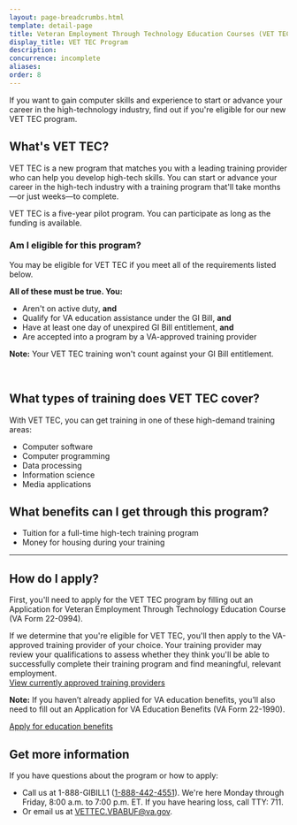 ```yaml
---
layout: page-breadcrumbs.html
template: detail-page
title: Veteran Employment Through Technology Education Courses (VET TEC) program 
display_title: VET TEC Program
description: 
concurrence: incomplete
aliases:
order: 8
---
```


<div class="va-introtext">

If you want to gain computer skills and experience to start or advance your career in the high-technology industry, find out if you're eligible for our new VET TEC program. 

</div>

## What's VET TEC?

VET TEC is a new program that matches you with a leading training provider who can help you develop high-tech skills. You can start or advance your career in the high-tech industry with a training program that'll take months—or just weeks—to complete.

VET TEC is a five-year pilot program. You can participate as long as the funding is available. 

<div class="feature" markdown="1">

### Am I eligible for this program?

You may be eligible for VET TEC if you meet all of the requirements listed below.

**All of these must be true. You:**
-	Aren't on active duty, **and**
-	Qualify for VA education assistance under the GI Bill, **and**
- Have at least one day of unexpired GI Bill entitlement, **and**
- Are accepted into a program by a VA-approved training provider  

**Note:** Your VET TEC training won't count against your GI Bill entitlement.

<br>
</div>

## What types of training does VET TEC cover?

With VET TEC, you can get training in one of these high-demand training areas:
-	Computer software
-	Computer programming 
-	Data processing 
-	Information science 
-	Media applications

## What benefits can I get through this program? 

-	Tuition for a full-time high-tech training program
-	Money for housing during your training

---------

## How do I apply?

First, you'll need to apply for the VET TEC program by filling out an Application for Veteran Employment Through Technology Education Course (VA Form 22-0994). 

If we determine that you're eligible for VET TEC, you'll then apply to the VA-approved training provider of your choice. Your training provider may review your qualifications to assess whether they think you'll be able to successfully complete their training program and find meaningful, relevant employment. <br>
[View currently approved training providers](https://benefits.va.gov/gibill/fgib/vettec_providers.asp)

**Note:** If you haven’t already applied for VA education benefits, you’ll also need to fill out an Application for VA Education Benefits (VA Form 22-1990).<br>

[Apply for education benefits](/education/how-to-apply/)

## Get more information

If you have questions about the program or how to apply:

- Call us at 1-888-GIBILL1 (<a href="tel:+18884424551">1-888-442-4551</a>). We're here Monday through Friday, 8:00 a.m. to 7:00 p.m. ET. If you have hearing loss, call TTY: 711.
- Or email us at [VETTEC.VBABUF@va.gov](mailto:VETTEC.VBABUF@va.gov).
